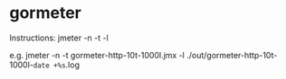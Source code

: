 # gormeter

Instructions:
jmeter -n -t <test-plan> -l <output>

e.g.
jmeter -n -t gormeter-http-10t-1000l.jmx -l ./out/gormeter-http-10t-1000l-`date +%s`.log
